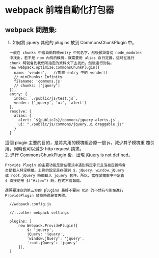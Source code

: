 # webpack 前端自動化打包器
webpack 問題集:
----
1. 如何將 jquery 其他的 plugins 放到 CommonsChunkPlugin 中。  
```
  一般在 chunks 中會自動對映entry 中的名字，然後預設會從 node_modules
  中找出，若不是 npm 內有的模塊，就需要用 alias 自行定義，這時在進行
  chunk 時就會到我們所指定的資料夾下去找出，然後進行封裝。
  new webpack.optimize.CommonsChunkPlugin({
    name: 'vender',   //對映 entry 中的 vender[]
    // minChunks: Infinity
    filename: 'commons.js'
    // chunks: ['jquery']
  }),
  entry: {
    index: `./public/js/test.js`,
    vender: ['jquery', 'ui', 'alert']
  },
  resolve: {
    alias: {
      alert: `${publicJs}/commons/jquery.alerts.js`,
      ui: "./public/js/commons/jquery.ui.draggable.js"
    }
  }
```
這個 plugin 主要的目的，是將共用的模塊組合原一個 js，減少其子模塊重
覆引用，同時也可以減少 http request 請求。  
2. 進行 CommonsChunkPlugin 後，出現 jQuery is not defined。
```
Provide Plugin 的主要功能是當在程式中遇到特定字元且沒被定義時會
自動載入特定模組。上例的設定是在碰到 $，jQuery，window.jQuery
或 root.jQuery 時都載入 jquery 套件。所以，當在某檔案中不定義
$ 直接使用 $("#item") 時，程式不會報錯。

還需要注意的第三方的 plugins 最好不要用 min 的不然有可能在進行
ProvidePlugin 替換時還是會失敗。

  //webpack.config.js

  //...other webpack settings

  plugins: [
      new Webpack.ProvidePlugin({
          $: 'jquery',
          jQuery: 'jquery',
          'window.jQuery': 'jquery',
          'root.jQuery': 'jquery'
      }),
  ]

```
